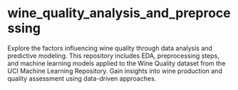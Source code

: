 # wine_quality_analysis_and_preprocessing
Explore the factors influencing wine quality through data analysis and predictive modeling. This repository includes EDA, preprocessing steps, and machine learning models applied to the Wine Quality dataset from the UCI Machine Learning Repository. Gain insights into wine production and quality assessment using data-driven approaches.
